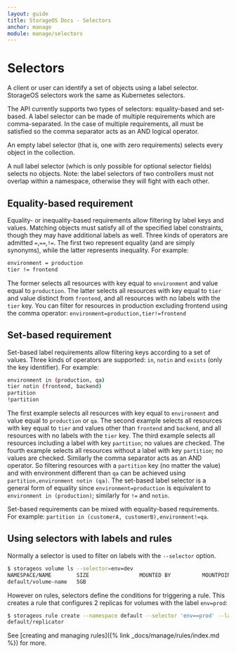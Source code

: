 ```yaml
---
layout: guide
title: StorageOS Docs - Selectors
anchor: manage
module: manage/selectors
---
```


# Selectors

A client or user can identify a set of objects using a label selector. StorageOS
selectors work the same as Kubernetes selectors.

The API currently supports two types of selectors: equality-based and set-based.
A label selector can be made of multiple requirements which are comma-separated.
In the case of multiple requirements, all must be satisfied so the comma
separator acts as an AND logical operator.

An empty label selector (that is, one with zero requirements) selects every
object in the collection.

A null label selector (which is only possible for optional selector fields)
selects no objects. Note: the label selectors of two controllers must not
overlap within a namespace, otherwise they will fight with each other.

## Equality-based requirement

Equality- or inequality-based requirements allow filtering by label keys and
values. Matching objects must satisfy all of the specified label constraints,
though they may have additional labels as well. Three kinds of operators are
admitted `=`,`==`,`!=`. The first two represent equality (and are simply
synonyms), while the latter represents inequality. For example:

```bash
environment = production
tier != frontend
```

The former selects all resources with key equal to `environment` and value equal
to `production`. The latter selects all resources with key equal to `tier` and
value distinct from `frontend`, and all resources with no labels with the `tier`
key. You can filter for resources in production excluding frontend using the
comma operator: `environment=production,tier!=frontend`

## Set-based requirement

Set-based label requirements allow filtering keys according to a set of values.
Three kinds of operators are supported: `in`, `notin` and `exists` (only the key
identifier). For example:

```bash
environment in (production, qa)
tier notin (frontend, backend)
partition
!partition
```

The first example selects all resources with key equal to `environment` and
value equal to `production` or `qa`. The second example selects all resources
with key equal to `tier` and values other than `frontend` and `backend`, and all
resources with no labels with the `tier` key. The third example selects all
resources including a label with key `partition`; no values are checked. The
fourth example selects all resources without a label with key `partition`; no
values are checked. Similarly the comma separator acts as an AND operator. So
filtering resources with a `partition` key (no matter the value) and with
environment different than `qa` can be achieved using `partition,environment
notin (qa)`. The set-based label selector is a general form of equality since
`environment=production` is equivalent to `environment in (production)`;
similarly for `!=` and `notin`.

Set-based requirements can be mixed with equality-based requirements. For
example: `partition in (customerA, customerB),environment!=qa`.

## Using selectors with labels and rules

Normally a selector is used to filter on labels with the
`--selector` option.

```bash
$ storageos volume ls --selector=env=dev
NAMESPACE/NAME        SIZE                MOUNTED BY          MOUNTPOINT          STATUS              REPLICAS
default/volume-name   5GB                                                         active              0/0
```

However on rules, selectors define the conditions for triggering a rule. This
creates a rule that configures 2 replicas for volumes with the label `env=prod`:

```bash
$ storageos rule create --namespace default --selector 'env==prod' --label storageos.feature.replicas=2 replicator
default/replicator
```

See [creating and managing rules]({% link _docs/manage/rules/index.md %}) for
more.
